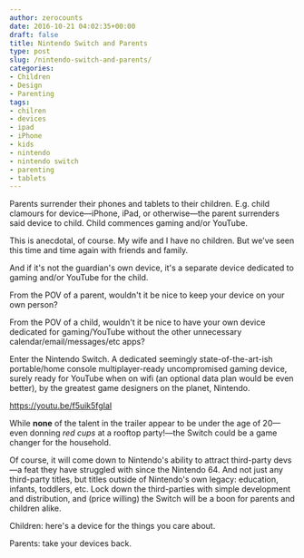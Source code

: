 ```yaml
---
author: zerocounts
date: 2016-10-21 04:02:35+00:00
draft: false
title: Nintendo Switch and Parents
type: post
slug: /nintendo-switch-and-parents/
categories:
- Children
- Design
- Parenting
tags:
- chilren
- devices
- ipad
- iPhone
- kids
- nintendo
- nintendo switch
- parenting
- tablets
---
```


Parents surrender their phones and tablets to their children. E.g. child clamours for device—iPhone, iPad, or otherwise—the parent surrenders said device to child. Child commences gaming and/or YouTube.

This is anecdotal, of course. My wife and I have no children. But we've seen this time and time again with friends and family.

And if it's not the guardian's own device, it's a separate device dedicated to gaming and/or YouTube for the child.

From the POV of a parent, wouldn't it be nice to keep your device on your own person?

From the POV of a child, wouldn't it be nice to have your own device dedicated for gaming/YouTube without the other unnecessary calendar/email/messages/etc apps?

Enter the Nintendo Switch. A dedicated seemingly state-of-the-art-ish portable/home console multiplayer-ready uncompromised gaming device, surely ready for YouTube when on wifi (an optional data plan would be even better), by the greatest game designers on the planet, Nintendo.

<https://youtu.be/f5uik5fgIaI>

While **none** of the talent in the trailer appear to be under the age of 20—even donning _red cups_ at a rooftop party!—the Switch could be a game changer for the household.

Of course, it will come down to Nintendo's ability to attract third-party devs—a feat they have struggled with since the Nintendo 64. And not just any third-party titles, but titles outside of Nintendo's own legacy: education, infants, toddlers, etc. Lock down the third-parties with simple development and distribution, and (price willing) the Switch will be a boon for parents and children alike.

Children: here's a device for the things you care about.

Parents: take your devices back.
